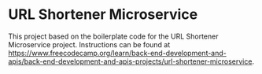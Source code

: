 # URL Shortener Microservice

This project based on the boilerplate code for the URL Shortener Microservice project. Instructions can be found at https://www.freecodecamp.org/learn/back-end-development-and-apis/back-end-development-and-apis-projects/url-shortener-microservice.
